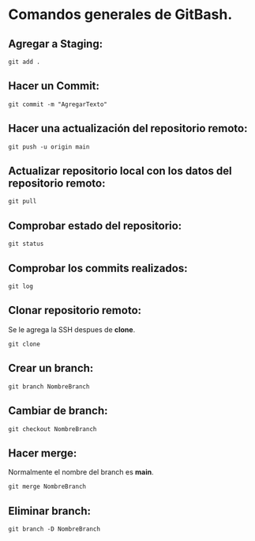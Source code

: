 # Comandos generales de GitBash.

## Agregar a Staging:
```
git add .
```
## Hacer un Commit:
```
git commit -m "AgregarTexto"
```
## Hacer una actualización del repositorio remoto:
```
git push -u origin main
```
## Actualizar repositorio local con los datos del repositorio remoto:
```
git pull
```
## Comprobar estado del repositorio:
```
git status
```
## Comprobar los commits realizados:
```
git log
```
## Clonar repositorio remoto:
Se le agrega la SSH despues de **clone**.
```
git clone
```
## Crear un branch:
```
git branch NombreBranch
```
## Cambiar de branch:
```
git checkout NombreBranch
```
## Hacer merge:
Normalmente el nombre del branch es **main**.
```
git merge NombreBranch
```
## Eliminar branch:
```
git branch -D NombreBranch
```

